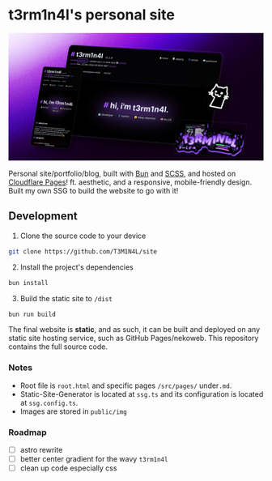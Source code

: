 # t3rm1n4l's personal site 

<a href="https://t3rm1n4l.dev">
  <img src="./public/img/preview.webp" alt="Aesthetically pleasing preview">
</a>



Personal site/portfolio/blog, built with [Bun](https://bun.sh/) and [SCSS](https://tailwindcss.com/), and hosted on [Cloudflare Pages](https://pages.cloudflare.com/)! ft. aesthetic, and a responsive, mobile-friendly design. Built my own SSG to build the website to go with it!


## Development

1. Clone the source code to your device
```sh
git clone https://github.com/T3M1N4L/site
```

2. Install the project's dependencies
```sh
bun install
```

3. Build the static site to `/dist`
```sh
bun run build
```

The final website is **static**, and as such, it can be built and deployed on any static site hosting service, such as GitHub Pages/nekoweb. This repository contains the full source code.

### Notes
- Root file is `root.html` and specific pages `/src/pages/` under`.md`.
- Static-Site-Generator is located at `ssg.ts` and its configuration is located at `ssg.config.ts`. 
- Images are stored in `public/img`

### Roadmap
- [ ] astro rewrite 
- [ ] better center gradient for the wavy `t3rm1n4l`
- [ ] clean up code especially css 
